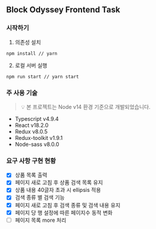 ## Block Odyssey Frontend Task

### 시작하기

1. 의존성 설치
```shell
npm install // yarn
```

2. 로컬 서버 실행
```shell
npm run start // yarn start
```

### 주 사용 기술

> 💡 본 프로젝트는 Node v14 환경 기준으로 개발되었습니다.

- Typescript v4.9.4
- React v18.2.0
- Redux v8.0.5
- Redux-toolkit v1.9.1
- Node-sass v8.0.0

### 요구 사항 구현 현황

- [x] 상품 목록 출력
- [x] 페이지 새로 고침 후 상품 검색 목록 유지
- [x] 상품 내용 40글자 초과 시 ellipsis 적용
- [x] 검색 종류 별 검색 기능
- [x] 페이지 새로 고침 후 검색 종류 및 검색 내용 유지
- [x] 페이지 당 행 설정에 따른 페이지수 동적 변화
- [ ] 페이지 목록 more 처리
